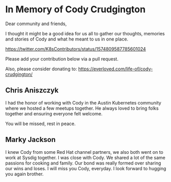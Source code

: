 # In Memory of Cody Crudgington

Dear community and friends,

I thought it might be a good idea for us all to gather our thoughts, memories and stories of Cody and what he meant to us in one place.

https://twitter.com/K8sContributors/status/1574809587785601024

Please add your contribution below via a pull request. 

Also, please consider donating to: https://everloved.com/life-of/cody-crudgington/

## Chris Aniszczyk

I had the honor of working with Cody in the Austin Kubernetes community where we hosted a few meetups together. He always loved to bring folks together and ensuring everyone felt welcome.

You will be missed, rest in peace.

## Marky Jackson
I knew Cody from some Red Hat channel partners, we also both went on to work at Sysdig together. 
I was close with Cody. We shared a lot of the same passions for cooking and family. Our bond was really formed over sharing our wins and loses.
I will miss you Cody, everyday. I look forward to hugging you again brother.
